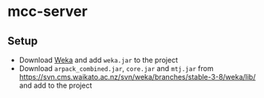 # mcc-server

## Setup

* Download [Weka](https://sourceforge.net/projects/weka/) and add `weka.jar` to the project
* Download `arpack_combined.jar`, `core.jar` and `mtj.jar` from https://svn.cms.waikato.ac.nz/svn/weka/branches/stable-3-8/weka/lib/ and add to the project